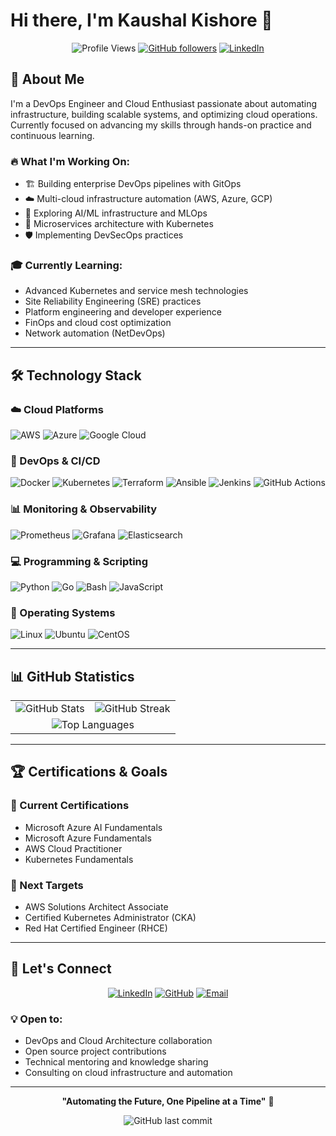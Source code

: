 # Hi there, I'm Kaushal Kishore 👋

<div align="center">
  
![Profile Views](https://komarev.com/ghpvc/?username=kaushalacts&label=Profile%20Views&color=blueviolet&style=for-the-badge)
[![GitHub followers](https://img.shields.io/github/followers/kaushalacts?label=Followers&style=for-the-badge&color=purple)](https://github.com/kaushalacts)
[![LinkedIn](https://img.shields.io/badge/LinkedIn-Connect-blue?style=for-the-badge&logo=linkedin)](https://www.linkedin.com/in/kaushalacts/)

</div>

## 🚀 About Me

I'm a DevOps Engineer and Cloud Enthusiast passionate about automating infrastructure, building scalable systems, and optimizing cloud operations. Currently focused on advancing my skills through hands-on practice and continuous learning.

### 🔥 What I'm Working On:
- 🏗️ Building enterprise DevOps pipelines with GitOps
- ☁️ Multi-cloud infrastructure automation (AWS, Azure, GCP)
- 🤖 Exploring AI/ML infrastructure and MLOps
- 🔧 Microservices architecture with Kubernetes
- 🛡️ Implementing DevSecOps practices

### 🎓 Currently Learning:
- Advanced Kubernetes and service mesh technologies
- Site Reliability Engineering (SRE) practices
- Platform engineering and developer experience
- FinOps and cloud cost optimization
- Network automation (NetDevOps)

---

## 🛠️ Technology Stack

### ☁️ Cloud Platforms
![AWS](https://img.shields.io/badge/AWS-FF9900?style=for-the-badge&logo=amazon-aws&logoColor=white)
![Azure](https://img.shields.io/badge/Microsoft_Azure-0078D4?style=for-the-badge&logo=microsoft-azure&logoColor=white)
![Google Cloud](https://img.shields.io/badge/Google_Cloud-4285F4?style=for-the-badge&logo=google-cloud&logoColor=white)

### 🚀 DevOps & CI/CD
![Docker](https://img.shields.io/badge/Docker-2496ED?style=for-the-badge&logo=docker&logoColor=white)
![Kubernetes](https://img.shields.io/badge/Kubernetes-326CE5?style=for-the-badge&logo=kubernetes&logoColor=white)
![Terraform](https://img.shields.io/badge/Terraform-623CE4?style=for-the-badge&logo=terraform&logoColor=white)
![Ansible](https://img.shields.io/badge/Ansible-EE0000?style=for-the-badge&logo=ansible&logoColor=white)
![Jenkins](https://img.shields.io/badge/Jenkins-D24939?style=for-the-badge&logo=jenkins&logoColor=white)
![GitHub Actions](https://img.shields.io/badge/GitHub_Actions-2088FF?style=for-the-badge&logo=github-actions&logoColor=white)

### 📊 Monitoring & Observability
![Prometheus](https://img.shields.io/badge/Prometheus-E6522C?style=for-the-badge&logo=prometheus&logoColor=white)
![Grafana](https://img.shields.io/badge/Grafana-F46800?style=for-the-badge&logo=grafana&logoColor=white)
![Elasticsearch](https://img.shields.io/badge/Elasticsearch-005571?style=for-the-badge&logo=elasticsearch&logoColor=white)

### 💻 Programming & Scripting
![Python](https://img.shields.io/badge/Python-3776AB?style=for-the-badge&logo=python&logoColor=white)
![Go](https://img.shields.io/badge/Go-00ADD8?style=for-the-badge&logo=go&logoColor=white)
![Bash](https://img.shields.io/badge/GNU%20Bash-4EAA25?style=for-the-badge&logo=gnu-bash&logoColor=white)
![JavaScript](https://img.shields.io/badge/JavaScript-F7DF1E?style=for-the-badge&logo=javascript&logoColor=black)

### 🐧 Operating Systems
![Linux](https://img.shields.io/badge/Linux-FCC624?style=for-the-badge&logo=linux&logoColor=black)
![Ubuntu](https://img.shields.io/badge/Ubuntu-E95420?style=for-the-badge&logo=ubuntu&logoColor=white)
![CentOS](https://img.shields.io/badge/CentOS-262577?style=for-the-badge&logo=centos&logoColor=white)

---

## 📊 GitHub Statistics

<div align="center">
<table>
<tr>
<td>
<img src="https://github-readme-stats.vercel.app/api?username=kaushalacts&show_icons=true&theme=tokyonight&hide_border=true&include_all_commits=true&count_private=true" alt="GitHub Stats" />
</td>
<td>
<img src="https://github-readme-streak-stats.herokuapp.com/?user=kaushalacts&theme=tokyonight&hide_border=true" alt="GitHub Streak" />
</td>
</tr>
<tr>
<td colspan="2" align="center">
<img src="https://github-readme-stats.vercel.app/api/top-langs/?username=kaushalacts&layout=compact&theme=tokyonight&hide_border=true" alt="Top Languages" />
</td>
</tr>
</table>
</div>

---

## 🏆 Certifications & Goals

### 📜 Current Certifications
- Microsoft Azure AI Fundamentals
- Microsoft Azure Fundamentals
- AWS Cloud Practitioner
- Kubernetes Fundamentals

### 🎯 Next Targets
- AWS Solutions Architect Associate
- Certified Kubernetes Administrator (CKA)
- Red Hat Certified Engineer (RHCE)

---

## 🤝 Let's Connect

<div align="center">

[![LinkedIn](https://img.shields.io/badge/LinkedIn-0077B5?style=for-the-badge&logo=linkedin&logoColor=white)](https://www.linkedin.com/in/kaushalacts/)
[![GitHub](https://img.shields.io/badge/GitHub-100000?style=for-the-badge&logo=github&logoColor=white)](https://github.com/kaushalacts)
[![Email](https://img.shields.io/badge/Email-D14836?style=for-the-badge&logo=gmail&logoColor=white)](mailto:kaushalkishoremnt2000@gmail.com)

</div>

### 💡 Open to:
- DevOps and Cloud Architecture collaboration
- Open source project contributions
- Technical mentoring and knowledge sharing
- Consulting on cloud infrastructure and automation

---

<div align="center">

**"Automating the Future, One Pipeline at a Time"** 🚀

![GitHub last commit](https://img.shields.io/github/last-commit/kaushalacts/kaushalacts?style=flat-square&color=9D4EDD)

</div>
